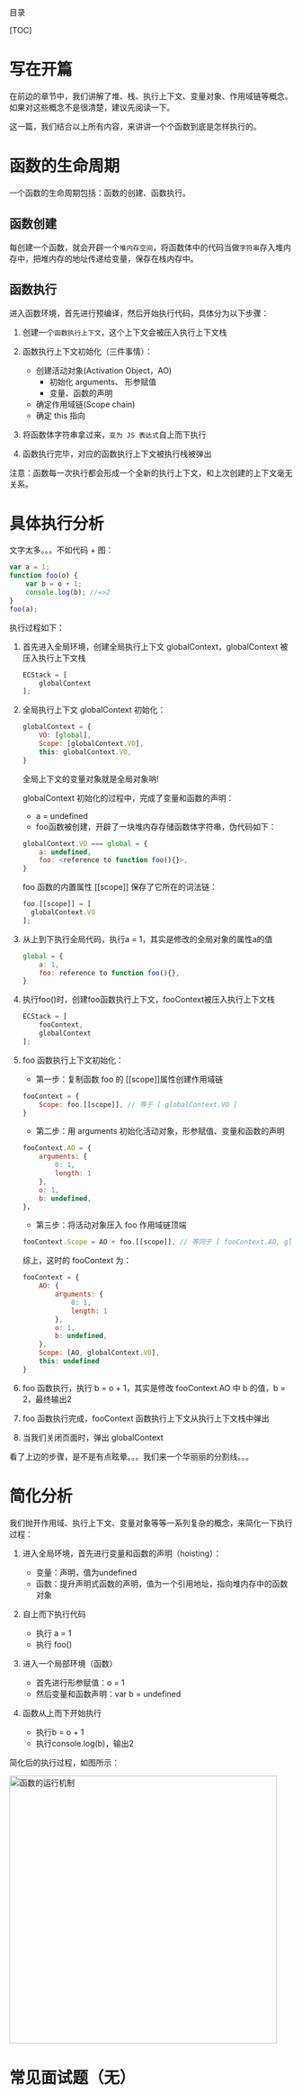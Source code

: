 目录

[TOC]

# 写在开篇
在前边的章节中，我们讲解了堆、栈、执行上下文、变量对象、作用域链等概念。如果对这些概念不是很清楚，建议先阅读一下。

这一篇，我们结合以上所有内容，来讲讲一个个函数到底是怎样执行的。


# 函数的生命周期
一个函数的生命周期包括：函数的创建、函数执行。

## 函数创建
每创建一个函数，就会开辟一个`堆内存空间`，将函数体中的代码当做`字符串`存入堆内存中，把堆内存的地址传递给变量，保存在栈内存中。

## 函数执行
进入函数环境，首先进行预编译，然后开始执行代码，具体分为以下步骤：

1. 创建一个`函数执行上下文`，这个上下文会被压入执行上下文栈

2. 函数执行上下文初始化（三件事情）：
    - 创建活动对象(Activation Object，AO)
        + 初始化 arguments、 形参赋值
        + 变量、函数的声明
    - 确定作用域链(Scope chain)
    - 确定 this 指向

3. 将函数体字符串拿过来，`变为 JS 表达式`自上而下执行
4. 函数执行完毕，对应的函数执行上下文被执行栈被弹出

注意：函数每一次执行都会形成一个全新的执行上下文，和上次创建的上下文毫无关系。



# 具体执行分析
文字太多。。。不如代码 + 图：
```js
var a = 1;
function foo(o) {  
    var b = o + 1;
    console.log(b); //=>2
}
foo(a);
```
执行过程如下：
1. 首先进入全局环境，创建全局执行上下文 globalContext，globalContext 被压入执行上下文栈
    ```js
    ECStack = [
        globalContext
    ];
    ```

2. 全局执行上下文 globalContext 初始化：
    ```js
    globalContext = {
        VO: [global],
        Scope: [globalContext.VO],
        this: globalContext.VO,
    }
    ```
    全局上下文的变量对象就是全局对象呐!

    globalContext 初始化的过程中，完成了变量和函数的声明：
    - a = undefined
    - foo函数被创建，开辟了一块堆内存存储函数体字符串，伪代码如下：
    ```js
    globalContext.VO === global = {
        a: undefined,
        foo: <reference to function foo(){}>,
    }
    ```
    foo 函数的内置属性 [[scope]] 保存了它所在的词法链：
    ```js
    foo.[[scope]] = [
      globalContext.VO
    ];
    ```

3. 从上到下执行全局代码，执行a = 1，其实是修改的全局对象的属性a的值
    ```js
    global = {
        a: 1,
        foo: reference to function foo(){},
    }
    ```
4. 执行foo()时，创建foo函数执行上下文，fooContext被压入执行上下文栈
    ```js
    ECStack = [
        fooContext,
        globalContext
    ];
    ```
5. foo 函数执行上下文初始化：
    - 第一步：复制函数 foo 的 [[scope]]属性创建作用域链
    ```js
    fooContext = {
        Scope: foo.[[scope]], // 等于 [ globalContext.VO ]
    }

    ```
    - 第二步：用 arguments 初始化活动对象，形参赋值、变量和函数的声明
    ```js
    fooContext.AO = {
        arguments: {
            0: 1,
            length: 1
        },
        o: 1,
        b: undefined,
    }，
    ```
    - 第三步：将活动对象压入 foo 作用域链顶端
    ```js
    fooContext.Scope = AO + foo.[[scope]], // 等同于 [ fooContext.AO, globalContext.VO ]
    ```

    综上，这时的 fooContext 为：
    ```js
    fooContext = {
        AO: {
            arguments: {
                0: 1,
                length: 1
            },
            o: 1,
            b: undefined,
        },
        Scope: [AO, globalContext.VO],
        this: undefined
    }
    ```
7. foo 函数执行，执行 b = o + 1，其实是修改 fooContext.AO 中 b 的值，b = 2，最终输出2
8. foo 函数执行完成，fooContext 函数执行上下文从执行上下文栈中弹出
9. 当我们关闭页面时，弹出 globalContext



看了上边的步骤，是不是有点眩晕。。。我们来一个华丽丽的分割线。。。


# 简化分析

我们抛开作用域、执行上下文、变量对象等等一系列复杂的概念，来简化一下执行过程：

1. 进入全局环境，首先进行变量和函数的声明（hoisting）：
    - 变量：声明，值为undefined
    - 函数：提升声明式函数的声明，值为一个引用地址，指向堆内存中的函数对象

2. 自上而下执行代码
    - 执行 a = 1
    - 执行 foo()

3. 进入一个局部环境（函数）
    - 首先进行形参赋值：o = 1
    - 然后变量和函数声明：var b = undefined

4. 函数从上而下开始执行
    - 执行b = o + 1
    - 执行console.log(b)，输出2

简化后的执行过程，如图所示：

<img width="476" alt="函数的运行机制" src="https://user-images.githubusercontent.com/22387652/58477712-cf001280-8186-11e9-941d-41f78a30b696.png">


# 常见面试题（无）
